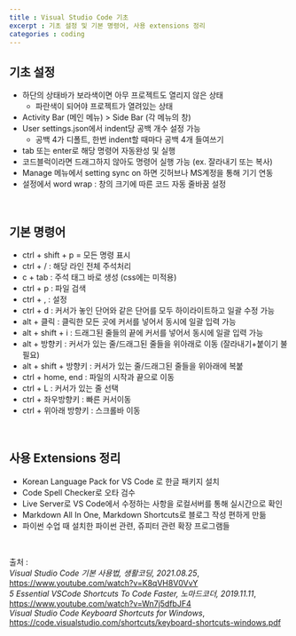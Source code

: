 ```yaml
---
title : Visual Studio Code 기초
excerpt : 기초 설정 및 기본 명령어, 사용 extensions 정리
categories : coding
---
```


## 기초 설정
- 하단의 상태바가 보라색이면 아무 프로젝트도 열리지 않은 상태
  - 파란색이 되어야 프로젝트가 열려있는 상태  
-  Activity Bar (메인 메뉴) > Side Bar (각 메뉴의 창)
- User settings.json에서 indent당 공백 개수 설정 가능 
  - 공백 4가 디폴트, 한번 indent할 때마다 공백 4개 들여쓰기
- tab 또는 enter로 해당 명령어 자동완성 및 실행
- 코드블럭이라면 드래그하지 않아도 명령어 실행 가능 (ex. 잘라내기 또는 복사)
- Manage 메뉴에서 setting sync on 하면 깃허브나 MS계정을 통해 기기 연동
- 설정에서 word wrap : 창의 크기에 따른 코드 자동 줄바꿈 설정

<br>

## 기본 명령어
- ctrl + shift + p = 모든 명령 표시  
- ctrl + / : 해당 라인 전체 주석처리  
- c + tab : 주석 태그 바로 생성 (css에는 미적용)  
- ctrl + p : 파일 검색  
- ctrl + , : 설정  
- ctrl + d : 커서가 놓인 단어와 같은 단어를 모두 하이라이트하고 일괄 수정 가능  
- alt + 클릭 : 클릭한 모든 곳에 커서를 넣어서 동시에 일괄 입력 가능  
- alt + shift + i : 드래그된 줄들의 끝에 커서를 넣어서 동시에 일괄 입력 가능  
- alt + 방향키 : 커서가 있는 줄/드래그된 줄들을 위아래로 이동 (잘라내기+붙이기 불필요)  
- alt + shift + 방향키 : 커서가 있는 줄/드래그된 줄들을 위아래에 복붙  
- ctrl + home, end : 파일의 시작과 끝으로 이동  
- ctrl + L : 커서가 있는 줄 선택  
- ctrl + 좌우방향키 :  빠른 커서이동  
- ctrl + 위아래 방향키 : 스크롤바 이동

<br>

## 사용 Extensions 정리
- Korean Language Pack for VS Code 로 한글 패키지 설치  
- Code Spell Checker로 오타 검수  
- Live Server로 VS Code에서 수정하는 사항을 로컬서버를 통해 실시간으로 확인  
- Markdown All In One, Markdown Shortcuts로 블로그 작성 편하게 만듦  
- 파이썬 수업 때 설치한 파이썬 관련, 쥬피터 관련 확장 프로그램들

<br>

출처 :  
*Visual Studio Code 기본 사용법, 생활코딩, 2021.08.25*, <https://www.youtube.com/watch?v=K8qVH8V0VvY>  
*5 Essential VSCode Shortcuts To Code Faster, 노마드코더, 2019.11.11*, <https://www.youtube.com/watch?v=Wn7j5dfbJF4>  
*Visual Studio Code Keyboard Shortcuts for Windows*, <https://code.visualstudio.com/shortcuts/keyboard-shortcuts-windows.pdf>